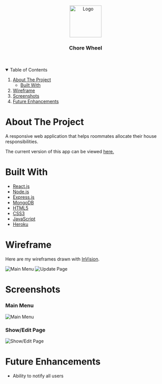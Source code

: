 
<!-- PROJECT LOGO -->
<br />
<p align="center">
  <a href="https://github.com/GarrettGarrett/Project-3">
    <img src="https://image.flaticon.com/icons/png/512/2797/2797667.png" alt="Logo" width="100" height="100">
  </a>

  <h3 align="center">Chore Wheel</h3>
<br>
<Br>


<!-- TABLE OF CONTENTS -->
<details open="open">
  <summary>Table of Contents</summary>
  <ol>
    <li>
      <a href="#about-the-project">About The Project</a>
      <ul>
        <li><a href="#built-with">Built With</a></li>
      </ul>
    </li>
    <li>
      <a href="#wireframe">Wireframe</a>
    </li>
    <li><a href="#screenshots">Screenshots</a></li>
     <li><a href="#future-enhancements">Future Enhancements</a></li>

  </ol>
</details>

<!-- ABOUT THE PROJECT -->
# About The Project
A responsive web application that helps roommates allocate their house responsibilities. 

The current version of this app can be viewed [here.](https://project-3-heroku-app.herokuapp.com/)

# Built With
* [React.js](https://reactjs.org/)
* [Node.js](https://nodejs.org/en/)
* [Express.js](https://expressjs.com/)
* [MongoDB](https://www.mongodb.com/)
* [HTML5](https://developer.mozilla.org/en-US/docs/Glossary/HTML5)
* [CSS3](https://developer.mozilla.org/en-US/docs/Web/CSS)
* [JavaScript](https://www.javascript.com/)
* [Heroku](https://dashboard.heroku.com/apps)




# Wireframe

Here are my wireframes drawn with [InVision](https://www.invisionapp.com/).  

![Main Menu](https://trello-attachments.s3.amazonaws.com/60deb4469e5e6732a0676cb7/872x846/4eac80828afdfe8b3679cea2a038c482/Screen_Shot_2021-07-01_at_11.37.46_PM.png)
![Update Page](https://trello-attachments.s3.amazonaws.com/60deb45e277a886dc867b2ae/880x856/b4cb40e8ca7c93a5edee482d48df2ffc/Screen_Shot_2021-07-01_at_11.37.27_PM.png)





<!-- USAGE EXAMPLES -->
# Screenshots
### Main Menu
![Main Menu](https://i.imgur.com/4lHh7cn.png)

### Show/Edit Page
![Show/Edit Page](https://i.imgur.com/7okhkV2.png)



# Future Enhancements
* Ability to notify all users


